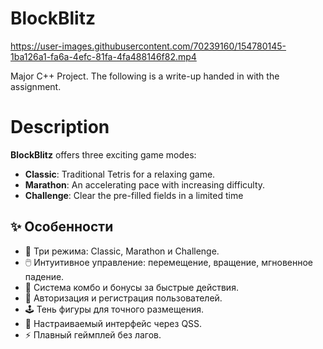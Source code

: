 # BlockBlitz


https://user-images.githubusercontent.com/70239160/154780145-1ba126a1-fa6a-4efc-81fa-4fa488146f82.mp4

Major C++ Project. The following is a write-up handed in with the assignment.


# Description

**BlockBlitz** offers three exciting game modes:
- **Classic**: Traditional Tetris for a relaxing game.  
- **Marathon**: An accelerating pace with increasing difficulty.  
- **Challenge**: Clear the pre-filled fields in a limited time

## ✨ Особенности

- 🎲 Три режима: Classic, Marathon и Challenge.  
- 🖱️ Интуитивное управление: перемещение, вращение, мгновенное падение.  
- 🌟 Система комбо и бонусы за быстрые действия.  
- 👤 Авторизация и регистрация пользователей.  
- 🕹️ Тень фигуры для точного размещения.  
- 🎨 Настраиваемый интерфейс через QSS.  
- ⚡ Плавный геймплей без лагов.  
